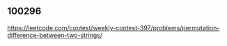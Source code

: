## 100296
https://leetcode.com/contest/weekly-contest-397/problems/permutation-difference-between-two-strings/
